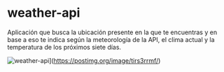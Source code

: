 # weather-api
Aplicación que busca la ubicación presente en la que te encuentras y en base a eso te indica según la meteorología de la API, el clima actual y la temperatura de los próximos siete días.

![weather-api](https://s31.postimg.org/5f10fh95n/weather-api.jpg)](https://postimg.org/image/tirs3rrmf/)
